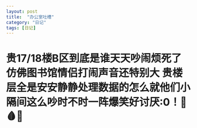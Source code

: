 ```yaml
---
layout: post
title:  "办公室吐槽"
category: "日记"
tags: [日记]
---
```

# 贵17/18楼B区到底是谁天天吵闹烦死了仿佛图书馆情侣打闹声音还特别大 贵楼层全是安安静静处理数据的怎么就他们小隔间这么吵时不时一阵爆笑好讨厌:0！🔪🩸💀